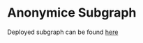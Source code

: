 # Anonymice Subgraph

Deployed subgraph can be found [here](https://thegraph.com/legacy-explorer/subgraph/knav-eth/anonymice)
